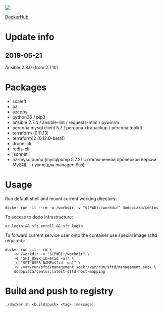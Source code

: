 ![](https://img.shields.io/docker/automated/dodopizza/centos.svg)

[DockerHub](https://hub.docker.com/r/dodopizza/centos)

# Update info

## 2019-05-21
Ansible 2.8.0 (from 2.7.10)


# Packages

* scaleft
* az
* azcopy
* python36 / pip3
* ansible 2.7.4 / ansible-lint / requests-ntlm / pywinrm
* percona mysql client 5.7 / percona xtrabackup / percona toolkit
* terraform (0.11.13)
* terraform12 (0.12.0-beta1)
* drone-cli
* redis-cli
* jsonnet
* az-mysqlpump (mysqlpump 5.7.21 с отключенной проверкой версии MySQL - нужно для managed баз)

# Usage

Run default shell and mount current working directory:
```
docker run -it --rm -w /workdir -v "$(PWD):/workdir" dodopizza/centos
```

To access to dodo infrastructure:
```
az login && sft enroll && sft login
```

To forward current service user onto the container use special image (sftd required):
```
docker run -it --rm \
    -w /workdir -v "$(PWD):/workdir" \
    -e "SFT_USER_ID=$(id -u)" \
    -e "SFT_USER_NAME=$(id -un)" \
    -v /var/run/sftd/management.sock:/var/run/sftd/management.sock \
    dodopizza/centos:latest-sftd-host-mapping
```


# Build and push to registry

```
./docker.sh <build|push> <tag> [message]
```